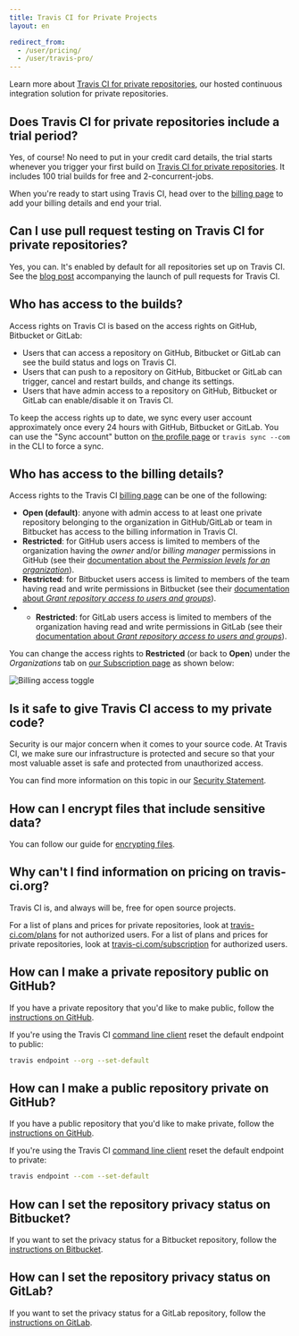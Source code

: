 ```yaml
---
title: Travis CI for Private Projects
layout: en

redirect_from:
  - /user/pricing/
  - /user/travis-pro/
---
```


Learn more about [Travis CI for private repositories](https://travis-ci.com), our hosted
continuous integration solution for private repositories.

## Does Travis CI for private repositories include a trial period?

Yes, of course! No need to put in your credit card details, the trial starts whenever you trigger your first build on [Travis CI for private repositories](https://travis-ci.com). It includes 100 trial builds for free and 2-concurrent-jobs.

When you're ready to start using Travis CI, head over to the [billing page](https://travis-ci.com/account/subscription) to add your billing details and end your trial.

## Can I use pull request testing on Travis CI for private repositories?

Yes, you can. It's enabled by default for all repositories set up on Travis CI. See
the [blog post](https://blog.travis-ci.com/announcing-pull-request-support/) accompanying the launch of pull requests for Travis CI.

## Who has access to the builds?

Access rights on Travis CI is based on the access rights on GitHub, Bitbucket or GitLab:

- Users that can access a repository on GitHub, Bitbucket or GitLab can see the build status and logs on Travis CI.
- Users that can push to a repository on GitHub, Bitbucket or GitLab can trigger, cancel and restart builds, and change its settings.
- Users that have admin access to a repository on GitHub, Bitbucket or GitLab can enable/disable it on Travis CI.

To keep the access rights up to date, we sync every user account approximately once every 24 hours with GitHub, Bitbucket or GitLab. You can use the "Sync account" button on [the profile page](https://travis-ci.com/profile) or `travis sync --com` in the CLI to force a sync.

## Who has access to the billing details?

Access rights to the Travis CI [billing page](https://travis-ci.com/account/subscription) can be one of the following:

- **Open (default)**: anyone with admin access to at least one private repository belonging to the organization in GitHub/GitLab or team in Bitbucket has access to the billing information in Travis CI.
- **Restricted**: for GitHub users access is limited to members of the organization having the _owner_ and/or _billing manager_ permissions in GitHub (see their [documentation about the _Permission levels for an organization_](https://help.github.com/articles/permission-levels-for-an-organization/)).
- **Restricted**: for Bitbucket users access is limited to members of the team having read and write permissions in Bitbucket (see their [documentation about _Grant repository access to users and groups_](https://confluence.atlassian.com/bitbucket/grant-repository-access-to-users-and-groups-221449716.html)).
- - **Restricted**: for GitLab users access is limited to members of the organization having read and write permissions in GitLab (see their [documentation about _Grant repository access to users and groups_](FIXME)).

You can change the access rights to **Restricted** (or back to **Open**) under the *Organizations* tab on [our Subscription page](https://travis-ci.com/account/subscription) as shown below:

![Billing access toggle](/images/admin_only_toggle.png "Billing access toggle")

## Is it safe to give Travis CI access to my private code?

Security is our major concern when it comes to your source code. At Travis CI, we make sure our infrastructure is protected and secure so that your most valuable asset is safe and protected from unauthorized access.

You can find more information on this topic in our [Security Statement](https://docs.travis-ci.com/legal/security/).

## How can I encrypt files that include sensitive data?

You can follow our guide for [encrypting files](/user/encrypting-files/).

## Why can't I find information on pricing on travis-ci.org?

Travis CI is, and always will be, free for open source projects.

For a list of plans and prices for private repositories, look at
[travis-ci.com/plans](https://travis-ci.com/plans) for not authorized users.
For a list of plans and prices for private repositories, look at
[travis-ci.com/subscription](https://travis-ci.com/account/subscription) for authorized users.

## How can I make a private repository public on GitHub?

If you have a private repository that you'd like to make public, follow the [instructions on
GitHub](https://help.github.com/articles/making-a-private-repository-public/).

If you're using the Travis CI [command line client](https://github.com/travis-ci/travis.rb#readme)
   reset the default endpoint to public:

   ```sh
   travis endpoint --org --set-default
   ```

## How can I make a public repository private on GitHub?

If you have a public repository that you'd like to make private, follow the [instructions on
GitHub](https://help.github.com/articles/making-a-public-repository-private/).

If you're using the Travis CI [command line client](https://github.com/travis-ci/travis.rb#readme)
   reset the default endpoint to private:

   ```sh
   travis endpoint --com --set-default
   ```
   
## How can I set the repository privacy status on Bitbucket?

If you want to set the privacy status for a Bitbucket repository, follow the [instructions on
Bitbucket](https://confluence.atlassian.com/bitbucket/make-a-repo-private-or-public-221449724.html).


## How can I set the repository privacy status on GitLab?

If you want to set the privacy status for a GitLab repository, follow the [instructions on
GitLab](FIXME).
